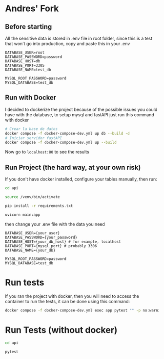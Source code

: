 # Andres' Fork
## Before starting
All the sensitive data is stored in .env file in root folder, since this is a test that won't go into production, copy and paste this in your .env
```
DATABASE_USER=root
DATABASE_PASSWORD=password
DATABASE_HOST=db
DATABASE_PORT=3305
DATABASE_NAME=test_db

MYSQL_ROOT_PASSWORD=password
MYSQL_DATABASE=test_db
```
## Run with Docker
I decided to dockerize the project because of the possible issues you could have with the database, to setup mysql and fastAPI just run this command with docker

```bash
# Crear la base de datos
docker compose -f docker-compose-dev.yml up db --build -d
# Iniciar servidor fastAPI
docker compose -f docker-compose-dev.yml up --build
```
Now go to `localhost:80` to see the results

## Run Project (the hard way, at your own risk)
If you don't have docker installed, configure your tables manually, then run:
```bash
cd api

source /venv/bin/activate

pip install -r requirements.txt

uvicorn main:app
```

then change your .env file with the data you need
```
DATABASE_USER={your_user}
DATABASE_PASSWORD={your_password}
DATABASE_HOST={your_db_host} # for example, localhost
DATABASE_PORT={mysql_port} # probably 3306
DATABASE_NAME={your_db}

MYSQL_ROOT_PASSWORD=password
MYSQL_DATABASE=test_db
```

# Run tests
If you ran the project with docker, then you will need to access the container to run the tests, it can be done using this command:
 ```bash
 docker compose -f docker-compose-dev.yml exec app pytest "" -p no:warnings
 ```

# Run Tests  (without docker)
```bash
cd api

pytest
```
